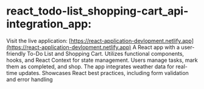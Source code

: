# react_todo-list_shopping-cart_api-integration_app:
Visit the live application: [https://react-application-devlopment.netlify.app](https://react-application-devlopment.netlify.app)
A React app with a user-friendly To-Do List and Shopping Cart. Utilizes functional components, hooks, and React Context for state management. Users manage tasks, mark them as completed, and shop. The app integrates weather data for real-time updates. Showcases React best practices, including form validation and error handling



